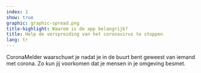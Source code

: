 ```yaml
---
index: 1
show: true
graphic: graphic-spread.png
title-highlight: Waarom is de app belangrijk?
title: Help de verspreiding van het coronavirus te stoppen
lang: tr
---
```


CoronaMelder waarschuwt je nadat je in de buurt bent geweest van iemand met corona. Zo kun jij voorkomen dat je mensen in je omgeving besmet.
